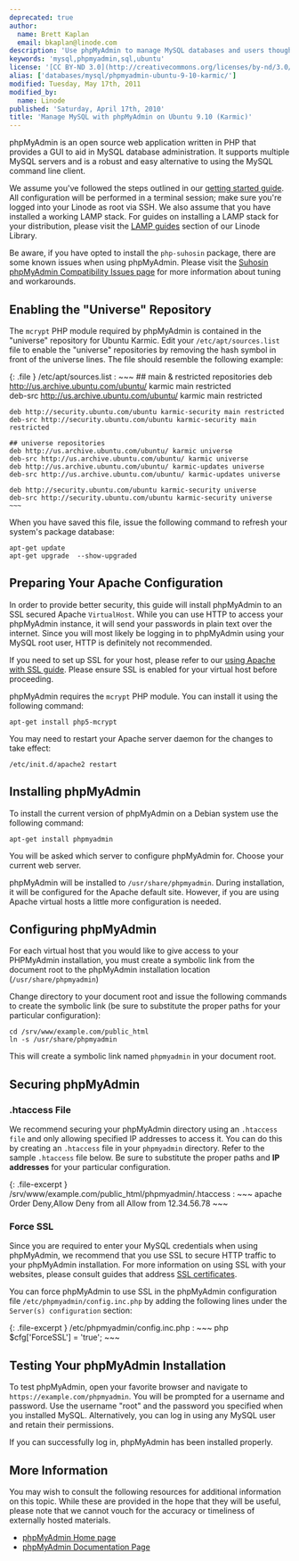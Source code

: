 ```yaml
---
deprecated: true
author:
  name: Brett Kaplan
  email: bkaplan@linode.com
description: 'Use phpMyAdmin to manage MySQL databases and users though a web interface.'
keywords: 'mysql,phpmyadmin,sql,ubuntu'
license: '[CC BY-ND 3.0](http://creativecommons.org/licenses/by-nd/3.0/us/)'
alias: ['databases/mysql/phpmyadmin-ubuntu-9-10-karmic/']
modified: Tuesday, May 17th, 2011
modified_by:
  name: Linode
published: 'Saturday, April 17th, 2010'
title: 'Manage MySQL with phpMyAdmin on Ubuntu 9.10 (Karmic)'
---
```




phpMyAdmin is an open source web application written in PHP that provides a GUI to aid in MySQL database administration. It supports multiple MySQL servers and is a robust and easy alternative to using the MySQL command line client.

We assume you've followed the steps outlined in our [getting started guide](/docs/getting-started/). All configuration will be performed in a terminal session; make sure you're logged into your Linode as root via SSH. We also assume that you have installed a working LAMP stack. For guides on installing a LAMP stack for your distribution, please visit the [LAMP guides](/docs/lamp-guides/) section of our Linode Library.

Be aware, if you have opted to install the `php-suhosin` package, there are some known issues when using phpMyAdmin. Please visit the [Suhosin phpMyAdmin Compatibility Issues page](http://www.hardened-php.net/hphp/troubleshooting.html) for more information about tuning and workarounds.

Enabling the "Universe" Repository
----------------------------------

The `mcrypt` PHP module required by phpMyAdmin is contained in the "universe" repository for Ubuntu Karmic. Edit your `/etc/apt/sources.list` file to enable the "universe" repositories by removing the hash symbol in front of the universe lines. The file should resemble the following example:

{: .file }
/etc/apt/sources.list
:   ~~~
    ## main & restricted repositories
    deb http://us.archive.ubuntu.com/ubuntu/ karmic main restricted         
    deb-src http://us.archive.ubuntu.com/ubuntu/ karmic main restricted 

    deb http://security.ubuntu.com/ubuntu karmic-security main restricted
    deb-src http://security.ubuntu.com/ubuntu karmic-security main restricted

    ## universe repositories
    deb http://us.archive.ubuntu.com/ubuntu/ karmic universe
    deb-src http://us.archive.ubuntu.com/ubuntu/ karmic universe
    deb http://us.archive.ubuntu.com/ubuntu/ karmic-updates universe
    deb-src http://us.archive.ubuntu.com/ubuntu/ karmic-updates universe

    deb http://security.ubuntu.com/ubuntu karmic-security universe
    deb-src http://security.ubuntu.com/ubuntu karmic-security universe
    ~~~

When you have saved this file, issue the following command to refresh your system's package database:

    apt-get update
    apt-get upgrade  --show-upgraded

Preparing Your Apache Configuration
-----------------------------------

In order to provide better security, this guide will install phpMyAdmin to an SSL secured Apache `VirtualHost`. While you can use HTTP to access your phpMyAdmin instance, it will send your passwords in plain text over the internet. Since you will most likely be logging in to phpMyAdmin using your MySQL root user, HTTP is definitely not recommended.

If you need to set up SSL for your host, please refer to our [using Apache with SSL guide](/docs/web-servers/apache/ssl-guides/ubuntu-9.10-karmic). Please ensure SSL is enabled for your virtual host before proceeding.

phpMyAdmin requires the `mcrypt` PHP module. You can install it using the following command:

    apt-get install php5-mcrypt

You may need to restart your Apache server daemon for the changes to take effect:

    /etc/init.d/apache2 restart

Installing phpMyAdmin
---------------------

To install the current version of phpMyAdmin on a Debian system use the following command:

    apt-get install phpmyadmin

You will be asked which server to configure phpMyAdmin for. Choose your current web server.

phpMyAdmin will be installed to `/usr/share/phpmyadmin`. During installation, it will be configured for the Apache default site. However, if you are using Apache virtual hosts a little more configuration is needed.

Configuring phpMyAdmin
----------------------

For each virtual host that you would like to give access to your PHPMyAdmin installation, you must create a symbolic link from the document root to the phpMyAdmin installation location (`/usr/share/phpmyadmin`)

Change directory to your document root and issue the following commands to create the symbolic link (be sure to substitute the proper paths for your particular configuration):

    cd /srv/www/example.com/public_html
    ln -s /usr/share/phpmyadmin

This will create a symbolic link named `phpmyadmin` in your document root.

Securing phpMyAdmin
-------------------

### .htaccess File

We recommend securing your phpMyAdmin directory using an `.htaccess file` and only allowing specified IP addresses to access it. You can do this by creating an `.htaccess` file in your `phpmyadmin` directory. Refer to the sample `.htaccess` file below. Be sure to substitute the proper paths and **IP addresses** for your particular configuration.

{: .file-excerpt }
/srv/www/example.com/public\_html/phpmyadmin/.htaccess
:   ~~~ apache
    Order Deny,Allow
    Deny from all
    Allow from 12.34.56.78
    ~~~

### Force SSL

Since you are required to enter your MySQL credentials when using phpMyAdmin, we recommend that you use SSL to secure HTTP traffic to your phpMyAdmin installation. For more information on using SSL with your websites, please consult guides that address [SSL certificates](/docs/security/ssl//).

You can force phpMyAdmin to use SSL in the phpMyAdmin configuration file `/etc/phpmyadmin/config.inc.php` by adding the following lines under the `Server(s) configuration` section:

{: .file-excerpt }
/etc/phpmyadmin/config.inc.php
:   ~~~ php
    $cfg['ForceSSL'] = 'true';
    ~~~

Testing Your phpMyAdmin Installation
------------------------------------

To test phpMyAdmin, open your favorite browser and navigate to `https://example.com/phpmyadmin`. You will be prompted for a username and password. Use the username "root" and the password you specified when you installed MySQL. Alternatively, you can log in using any MySQL user and retain their permissions.

If you can successfully log in, phpMyAdmin has been installed properly.

More Information
----------------

You may wish to consult the following resources for additional information on this topic. While these are provided in the hope that they will be useful, please note that we cannot vouch for the accuracy or timeliness of externally hosted materials.

- [phpMyAdmin Home page](http://www.phpmyadmin.net/home_page/index.php)
- [phpMyAdmin Documentation Page](http://www.phpmyadmin.net/home_page/docs.php)



